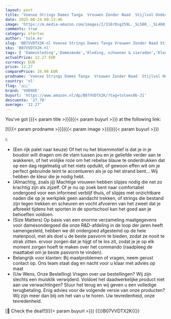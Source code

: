 ```yaml
---
layout: post
title: 'Voenxe Strings Dames Tanga  Vrouwen Zonder Naad  Stijlvol Ondergoed Met Lage Taille Naadloos Onderbroeken Onzichtbare Slipjes Women Seamless Underwear Thongs Invisible Panties Multipack Van 5'
date: 2025-08-24 09:13:46
image: 'https://m.media-amazon.com/images/I/318rDsg259L._SL500_._SL400_.jpg'
comments: true
category: ofertas
author: 'tole.es'
slug: 'B07VVDTX2K-nl Voenxe Strings Dames Tanga Vrouwen Zonder Naad Stijlvol...'
sku: 'B07VVDTX2K-nl'
tags: [ 'Dameskleding','Damesmode','Kleding, schoenen & sieraden','Kleding, schoenen en sieraden','Lingerie & ondergoed dames','Nachtkleding, lingerie & ondergoed dames','Onderbroeken dames','voenxe','🇳🇱', ]
actualPrice: 12.27 EUR
currency: EUR
price: 12.27
comparePrice: 16.99 EUR
prodname: 'Voenxe Strings Dames Tanga  Vrouwen Zonder Naad  Stijlvol Ondergoed Met Lage Taille Naadloos Onderbroeken Onzichtbare Slipjes Women Seamless Underwear Thongs Invisible Panties Multipack Van 5'
country: 'nl'
flag: '🇳🇱'
brand: 'VOENXE'
buyurl: 'https://www.amazon.nl/dp/B07VVDTX2K/?tag=tolees0b-21'
descuento: '27.78'
average: '12.27'
---
```


You've got [{{< param title >}}]({{< param buyurl >}}) at the following link:

[![{{< param prodname >}}]({{< param image >}})]({{< param buyurl >}})

ℹ️:

- (Een rijk palet naar keuze) Of het nu het bloemmotief is dat je in je boudoir wilt dragen om de vlam tussen jou en je geliefde verder aan te wakkeren, of het vrolijke roze om het rebelse blauw te onderdrukken dat op een dag regelmatig uit het niets opduikt, of gewoon effen wit om je perfect gebruinde teint te accentueren als je op het strand bent... Wij hebben de kleur die je nodig hebt.
- (Almachtig, zoals jij) Machtige vrouwen hebben slipjes nodig die net zo krachtig zijn als zijzelf. Of je nu op zoek bent naar comfortabel ondergoed voor een informeel verblijf thuis, of slipjes met onzichtbare naden die op je werkplek geen aandacht trekken, of strings die bestand zijn tegen trekken en scheuren en vocht afvoeren van het zweet dat je afbreekt tijdens het sporten in de sportschool kan het goed aan je behoeften voldoen.
- (Size Matters) Op basis van een enorme verzameling maatgegevens voor damesondergoed die onze R&D-afdeling in de loop der jaren heeft samengesteld, hebben we dit ondergoed afgestemd op de hele matenpool, met als doel u de beste pasvorm te bieden, zodat ze nooit te strak zitten. ervoor zorgen dat je hijgt of te los zit, zodat je je op elk moment zorgen hoeft te maken over het commando (raadpleeg de maattabel om je beste pasvorm te vinden).
- Belangrijk voor klanten: Bij maatproblemen of vragen, neem gerust contact op. Ons team staat dag en nacht voor u klaar met advies op maat
- (Uw Wens, Onze Bestelling) Vragen over uw bestellingen? Wij zijn slechts een muisklik verwijderd. Voldoet het daadwerkelijke product niet aan uw verwachtingen? Stuur het terug en wij geven u een volledige terugbetaling. Enig advies voor de volgende versie van onze producten? Wij zijn meer dan blij om het van u te horen. Uw tevredenheid, onze tevredenheid.

[🛒 Check the deal!!]({{< param buyurl >}})
{{<world>}}B07VVDTX2K{{</world>}}
